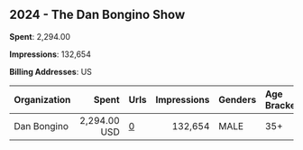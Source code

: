 ## 2024 - The Dan Bongino Show 
**Spent**: 2,294.00

**Impressions**: 132,654

**Billing Addresses**: US

|Organization|Spent|Urls|Impressions|Genders|Age Brackets|Country Codes|
|:---|---:|:---|---:|:---|:---|:---|
|Dan Bongino|2,294.00 USD|[0](https://www.snap.com/political-ads/asset/7ddaa3d33763e0cd5c54c7b5b6f7ea4003072ddb63136eba851ee975c41f000b?mediaType=mp4)|132,654|MALE|35+|united states|

